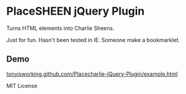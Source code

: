 # PlaceSHEEN jQuery Plugin

Turns HTML elements into Charlie Sheens.

Just for fun. Hasn't been tested in IE. Someone make a bookmarklet.

## Demo
[tonyisworking.github.com/Placecharlie-jQuery-Plugin/example.html](http://tonyisworking.github.com/Placecharlie-jQuery-Plugin/example.html)

MIT License